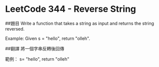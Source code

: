 # LeetCode 344 - Reverse String
##題目
Write a function that takes a string as input and returns the string reversed.

Example:
Given s = "hello", return "olleh".

##翻譯
將一個字串反轉後回傳  

範例：
s= "hello", return "olleh"


